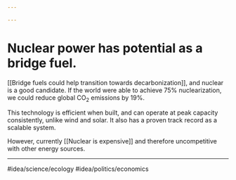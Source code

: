 ```yaml
---

---
```

# Nuclear power has potential as a bridge fuel. 
[[Bridge fuels could help transition towards decarbonization]], and nuclear is a good candidate. If the world were able to achieve 75% nuclearization, we could reduce global $\text{CO}_2$ emissions by 19%. 

This technology is efficient when built, and can operate at peak capacity consistently, unlike wind and solar. It also has a proven track record as a scalable system. 

However, currently [[Nuclear is expensive]] and therefore uncompetitive with other energy sources. 

---
#idea/science/ecology 
#idea/politics/economics 
